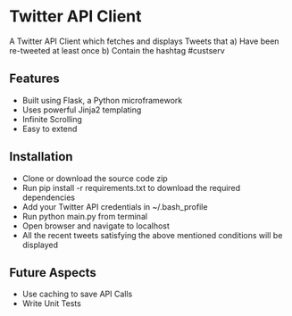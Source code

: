 <h1>Twitter API Client</h1>

A Twitter API Client which fetches and displays Tweets that
a) Have been re-tweeted at least once
b) Contain the hashtag #custserv

<h2>Features</h2>

<ul>
	<li>Built using Flask, a Python microframework</li>
	<li>Uses powerful Jinja2 templating</li>
	<li>Infinite Scrolling</li>
	<li>Easy to extend</li>
</ul>

<h2>Installation</h2>

<ul>
	<li>Clone or download the source code zip</li>
	<li>Run pip install -r requirements.txt to download the required dependencies</li>
	<li>Add your Twitter API credentials in ~/.bash_profile</li>
	<li>Run python main.py from terminal</li>
	<li>Open browser and navigate to localhost</li>
	<li>All the recent tweets satisfying the above mentioned conditions will be displayed</li>
</ul>

<h2>Future Aspects</h2>

<ul>
	<li>Use caching to save API Calls</li>
	<li>Write Unit Tests</li>
</ul>

